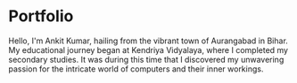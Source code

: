 # Portfolio
Hello, I'm Ankit Kumar, hailing from the vibrant town of Aurangabad in Bihar. My educational journey began at Kendriya Vidyalaya, where I completed my secondary studies. It was during this time that I discovered my unwavering passion for the intricate world of computers and their inner workings.
